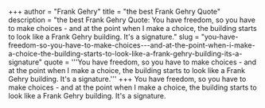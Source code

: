 +++
author = "Frank Gehry"
title = "the best Frank Gehry Quote"
description = "the best Frank Gehry Quote: You have freedom, so you have to make choices - and at the point when I make a choice, the building starts to look like a Frank Gehry building. It's a signature."
slug = "you-have-freedom-so-you-have-to-make-choices---and-at-the-point-when-i-make-a-choice-the-building-starts-to-look-like-a-frank-gehry-building-its-a-signature"
quote = '''You have freedom, so you have to make choices - and at the point when I make a choice, the building starts to look like a Frank Gehry building. It's a signature.'''
+++
You have freedom, so you have to make choices - and at the point when I make a choice, the building starts to look like a Frank Gehry building. It's a signature.
